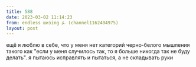 ```yaml
---
title: 588
date: 2023-03-02 11:14:23
from: endless шизing ⍼ (channel1162404975)
layout: post
---
```


ещё я люблю в себе, что у меня нет категорий черно-белого мышления такого как "если у меня случилось так, то я больше никогда так не буду делать". я пытаюсь исправлять и пытаться, а не складывать руки
